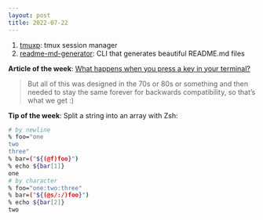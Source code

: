 ```yaml
---
layout: post
title: 2022-07-22
---
```


1. [tmuxp](https://github.com/tmux-python/tmuxp): tmux session manager
2. [readme-md-generator](https://github.com/kefranabg/readme-md-generator): CLI that generates beautiful README.md files 

**Article of the week**: [What happens when you press a key in your terminal?](https://jvns.ca/blog/2022/07/20/pseudoterminals/)

> But all of this was designed in the 70s or 80s or something and then needed to stay the same forever for backwards compatibility, so that’s what we get :)

**Tip of the week**: Split a string into an array with Zsh:

```sh
# by newline
% foo="one
two
three"
% bar=("${(@f)foo}")
% echo ${bar[1]}
one
# by character
% foo="one:two:three"
% bar=("${(@s/:/)foo}")
% echo ${bar[2]}
two
```
